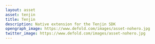 ```yaml
---
layout: asset
asset: tenjin
title: Tenjin
description: Native extension for the Tenjin SDK
opengraph_image: https://www.defold.com/images/asset-nohero.jpg
twitter_image: https://www.defold.com/images/asset-nohero.jpg
---
```

